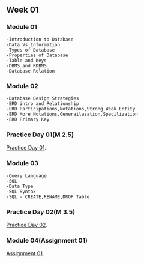 ## Week 01

### Module 01
```
-Introduction to Database
-Data Vs Information
-Types of Database
-Properties of Database
-Table and Keys
-DBMS and RDBMS
-Database Relation
```

### Module 02
```
-Database Design Strategies
-ERD intro and Relationship
-ERD Participations,Notations,Strong Weak Entity
-ERD More Notations,Generailazation,Specilization
-ERD Primary Key
```


### Practice Day 01(M 2.5)
[Practice Day 01]().


### Module 03
```
-Query Language
-SQL
-Data Type
-SQL Syntax
-SQL - CREATE,RENAME,DROP Table
```

### Practice Day 02(M 3.5)
[Practice Day 02]().


### Module 04(Assignment 01)
[Assignment 01]().